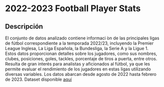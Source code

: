 # 2022-2023 Football Player Stats

## Descripción

El conjunto de datos analizado contiene informaci ́on de las principales ligas de fútbol correspondiente a la temporada 2022/23, incluyendo la Premier League Inglesa, La Liga Española, la Bundesliga, la Serie A y la Ligue 1. Estos datos proporcionan detalles sobre los jugadores, como sus nombres, clubes, posiciones, goles, tackles, porcentaje de tiros a puerta, entre otros. Resulta de gran interés para analistas y aficionados al fútbol, ya que les permite evaluar el rendimiento de los jugadores en estas ligas utilizando diversas variables. Los datos abarcan desde agosto de 2022 hasta febrero de 2023. Dataset disponible [aquí](https://www.kaggle.com/datasets/vivovinco/20222023-football-player-stats?select=2022-2023+Football+Player+Stats.csv)